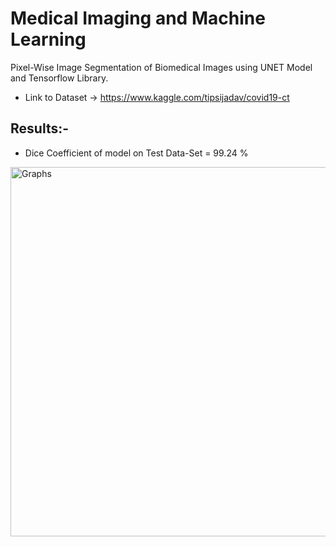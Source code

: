 # Medical Imaging and Machine Learning
Pixel-Wise Image Segmentation of Biomedical Images using UNET Model and Tensorflow Library.

* Link to Dataset -> https://www.kaggle.com/tipsijadav/covid19-ct

## Results:-
* Dice Coefficient of model on Test Data-Set = 99.24 %

<img width="591" alt="Graphs" src="https://user-images.githubusercontent.com/77313485/123837567-a24ff380-d928-11eb-830d-7e46703819dc.png">
